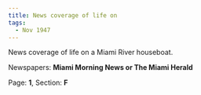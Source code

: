 ```yaml
---  
title: News coverage of life on  
tags:  
  - Nov 1947  
---  
```

  
News coverage of life on a Miami River houseboat.  
  
Newspapers: **Miami Morning News or The Miami Herald**  
  
Page: **1**, Section: **F** 
